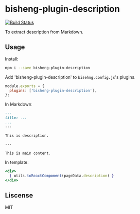 # bisheng-plugin-description

[![Build Status](https://travis-ci.org/benjycui/bisheng-plugin-description.svg?branch=master)](https://travis-ci.org/benjycui/bisheng-plugin-description)

To extract description from Markdown.

## Usage

Install:

```bash
npm i --save bisheng-plugin-description
```

Add 'bisheng-plugin-description' to `bisehng.config.js`'s plugins.

```js
module.exports = {
  plugins: ['bisheng-plugin-description'],
};
```

In Markdown:

```markdown
---
title: ...
...
---

This is description.

---

This is main content.
```

In template:

```jsx
<div>
  { utils.toReactComponent(pageData.description) }
</div>
```

## Liscense

MIT
